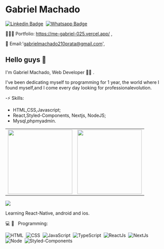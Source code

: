 # Gabriel Machado

[![Linkedin Badge](https://img.shields.io/badge/-LinkedIn-0077B5?style=flat&logo=Linkedin&logoColor=white&link=https://www.linkedin.com/in/gabriel-machado-962015209)](https://www.linkedin.com/in/gabriel-machado-962015209/)&nbsp;
[![Whatsapp Badge](https://img.shields.io/badge/-Whatsapp-2DB540?style=flat&labelColor=whatsapp&logo=whatsapp&logoColor=white&link=https://api.whatsapp.com/send?phone=5511997813725&text=Olá%20Gabriel!%20Vi%20seu%20perfil%20no%20Github%20e%20gostaria%20de%20entrar%20em%20contato%20com%20você)](https://api.whatsapp.com/send?phone=5511997813725&text=Olá%20Gabriel!%20Vi%20seu%20perfil%20no%20Github%20e%20gostaria%20de%20entrar%20em%20contato%20com%20você)&nbsp;


   👨🏻‍💻 Portfolio: https://me-gabriel-025.vercel.app/ ,
   
   👋 Email:'gabrielmachado210prata@gmail.com',


## Hello guys 👋

I'm Gabriel Machado, Web Developer 👨‍💻 .

I've been dedicating myself to programming for 1 year,
the world where I found myself,and I come every day 
looking for professionalevolution.


-⚡ Skills:
-  HTML,CSS,Javascript;
-  React,Styled-Components, Nextjs, NodeJS;
-  Mysql,phpmyadmin.

 <table align="center">
  <row>
    <td>
     <!-- Card -->
      <img height='200' src='https://github-readme-stats.vercel.app/api/top-langs/?username=Gabriel-025&layout=compact&theme=react'>
    </td>
    <td>
      <img height='200' src='https://github-readme-stats.vercel.app/api?username=Gabriel-025&show_icons=true&theme=react'>
    </td>  
  </row>
</table> 

   <img  src='https://komarev.com/ghpvc/?username=Gabriel-025&color=red'>
   
Learning React-Native, android and ios.

💻 📱 &nbsp; Programming: <br/>

![HTML](https://img.shields.io/badge/-HTML-E44D25?style=flat&logoColor=fff&logo=html5)&nbsp;
![CSS](https://img.shields.io/badge/-CSS-254DE6?style=flat&logoColor=fff&logo=css3)&nbsp;
![JavaScript](https://img.shields.io/badge/-JavaScript-FEAE32?style=flat&logoColor=fff&logo=javascript)&nbsp;
![TypeScript](https://img.shields.io/badge/-TypeScript-007ACC?style=flat&logoColor=fff&logo=typescript)&nbsp;
![ReactJs](https://img.shields.io/badge/-React.js-18BCEE?style=flat&logoColor=fff&logo=react)&nbsp;
![NextJs](https://img.shields.io/badge/-Nextjs-ffffff?style=flat&logoColor=fff&logo=nextjs)&nbsp;
![Node](https://img.shields.io/badge/-Node.js-5B9856?style=flat&logoColor=fff&logo=node.js)&nbsp;
![Styled-Components](https://img.shields.io/badge/-Styled_Components-DB9A64?style=flat&logoColor=fff&logo=styled-components)&nbsp;     

